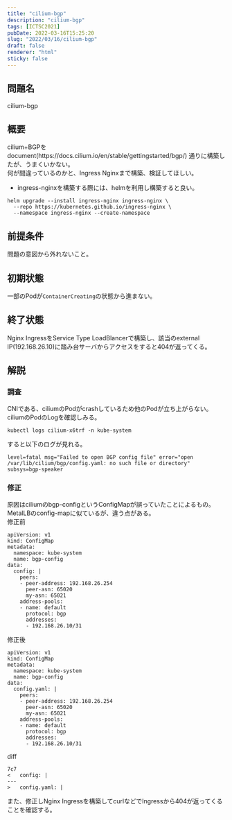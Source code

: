 ```yaml
---
title: "cilium-bgp"
description: "cilium-bgp"
tags: [ICTSC2021]
pubDate: 2022-03-16T15:25:20
slug: "2022/03/16/cilium-bgp"
draft: false
renderer: "html"
sticky: false
---
```



<h2>問題名</h2>



<p>cilium-bgp</p>



<h2>概要</h2>



<p>cilium+BGPをdocument(https://docs.cilium.io/en/stable/gettingstarted/bgp/) 通りに構築したが、うまくいかない。<br>
何が間違っているのかと、Ingress Nginxまで構築、検証してほしい。</p>



<ul><li>ingress-nginxを構築する際には、helmを利用し構築すると良い。</li></ul>


<div class="wp-block-syntaxhighlighter-code "><pre class="brush: plain; title: ; title: ; notranslate" title=""><code>helm upgrade --install ingress-nginx ingress-nginx \
  --repo https://kubernetes.github.io/ingress-nginx \
  --namespace ingress-nginx --create-namespace</code></pre></div>


<h2>前提条件</h2>



<p>問題の意図から外れないこと。</p>



<h2>初期状態</h2>



<p>一部のPodが<code>ContainerCreating</code>の状態から進まない。</p>



<h2>終了状態</h2>



<p>Nginx IngressをService Type LoadBlancerで構築し、該当のexternal IP(192.168.26.10)に踏み台サーバからアクセスをすると404が返ってくる。</p>



<h2>解説</h2>



<h3>調査</h3>



<p>CNIである、ciliumのPodがcrashしているため他のPodが立ち上がらない。<br>
ciliumのPodのLogを確認しみる。</p>


<div class="wp-block-syntaxhighlighter-code "><pre class="brush: plain; title: ; title: ; notranslate" title=""><code>kubectl logs cilium-x6trf -n kube-system</code></pre></div>


<p>すると以下のログが見れる。</p>


<div class="wp-block-syntaxhighlighter-code "><pre class="brush: plain; title: ; title: ; notranslate" title=""><code>level=fatal msg=&quot;Failed to open BGP config file&quot; error=&quot;open /var/lib/cilium/bgp/config.yaml: no such file or directory&quot; subsys=bgp-speaker</code></pre></div>


<h3>修正</h3>



<p>原因はciliumのbgp-configというConfigMapが誤っていたことによるもの。<br>
MetalLBのconfig-mapに似ているが、違う点がある。<br>
修正前</p>


<div class="wp-block-syntaxhighlighter-code "><pre class="brush: plain; title: ; title: ; notranslate" title=""><code>apiVersion: v1
kind: ConfigMap
metadata:
  namespace: kube-system
  name: bgp-config
data:
  config: |
    peers:
    - peer-address: 192.168.26.254
      peer-asn: 65020
      my-asn: 65021
    address-pools:
    - name: default
      protocol: bgp
      addresses:
      - 192.168.26.10/31</code></pre></div>


<p>修正後</p>


<div class="wp-block-syntaxhighlighter-code "><pre class="brush: plain; title: ; title: ; notranslate" title=""><code>apiVersion: v1
kind: ConfigMap
metadata:
  namespace: kube-system
  name: bgp-config
data:
  config.yaml: |
    peers:
    - peer-address: 192.168.26.254
      peer-asn: 65020
      my-asn: 65021
    address-pools:
    - name: default
      protocol: bgp
      addresses:
      - 192.168.26.10/31</code></pre></div>


<p>diff</p>


<div class="wp-block-syntaxhighlighter-code "><pre class="brush: plain; title: ; title: ; notranslate" title=""><code>7c7
&lt;   config: |
---
&gt;   config.yaml: |</code></pre></div>


<p>また、修正しNginx Ingressを構築してcurlなどでIngressから404が返ってくることを確認する。</p>
